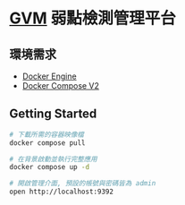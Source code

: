 # [GVM](https://www.openvas.org/) 弱點檢測管理平台

## 環境需求

- [Docker Engine](https://docs.docker.com/install/)
- [Docker Compose V2](https://docs.docker.com/compose/cli-command/)

## Getting Started

```sh
# 下載所需的容器映像檔
docker compose pull

# 在背景啟動並執行完整應用
docker compose up -d

# 開啟管理介面, 預設的帳號與密碼皆為 admin
open http://localhost:9392
```
